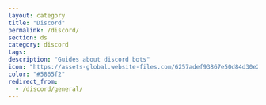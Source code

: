 ```yaml
---
layout: category
title: "Discord"
permalink: /discord/
section: ds
category: discord
tags:
description: "Guides about discord bots"
icon: "https://assets-global.website-files.com/6257adef93867e50d84d30e2/636e0a6a49cf127bf92de1e2_icon_clyde_blurple_RGB.png"
color: "#5865f2"
redirect_from:
  - /discord/general/
---
```



